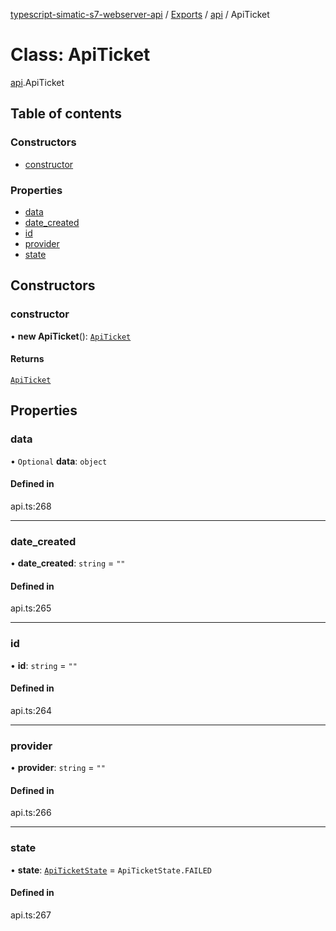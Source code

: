 [typescript-simatic-s7-webserver-api](../README.md) / [Exports](../modules.md) / [api](../modules/api.md) / ApiTicket

# Class: ApiTicket

[api](../modules/api.md).ApiTicket

## Table of contents

### Constructors

- [constructor](api.ApiTicket.md#constructor)

### Properties

- [data](api.ApiTicket.md#data)
- [date\_created](api.ApiTicket.md#date_created)
- [id](api.ApiTicket.md#id)
- [provider](api.ApiTicket.md#provider)
- [state](api.ApiTicket.md#state)

## Constructors

### constructor

• **new ApiTicket**(): [`ApiTicket`](api.ApiTicket.md)

#### Returns

[`ApiTicket`](api.ApiTicket.md)

## Properties

### data

• `Optional` **data**: `object`

#### Defined in

api.ts:268

___

### date\_created

• **date\_created**: `string` = `""`

#### Defined in

api.ts:265

___

### id

• **id**: `string` = `""`

#### Defined in

api.ts:264

___

### provider

• **provider**: `string` = `""`

#### Defined in

api.ts:266

___

### state

• **state**: [`ApiTicketState`](../enums/api.ApiTicketState.md) = `ApiTicketState.FAILED`

#### Defined in

api.ts:267
